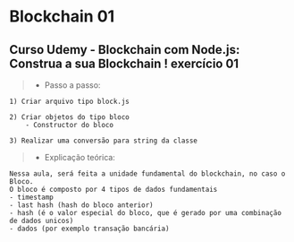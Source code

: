 # Blockchain 01
## Curso Udemy - Blockchain com Node.js: Construa a sua Blockchain ! exercício 01


>- Passo a passo:
```
1) Criar arquivo tipo block.js

2) Criar objetos do tipo bloco
    - Constructor do bloco

3) Realizar uma conversão para string da classe

```

>- Explicação teórica:
```
Nessa aula, será feita a unidade fundamental do blockchain, no caso o Bloco.
O bloco é composto por 4 tipos de dados fundamentais
- timestamp
- last hash (hash do bloco anterior)
- hash (é o valor especial do bloco, que é gerado por uma combinação de dados unicos)
- dados (por exemplo transação bancária)
```